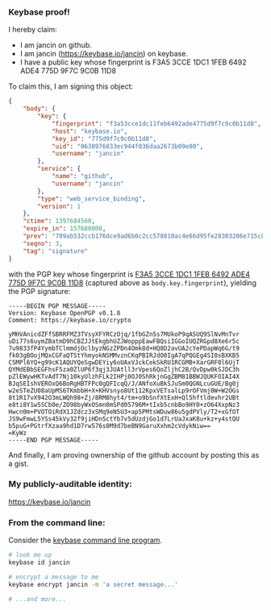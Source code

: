 ### Keybase proof!

I hereby claim:

  * I am jancin on github.
  * I am jancin (https://keybase.io/jancin) on keybase.
  * I have a public key whose fingerprint is F3A5 3CCE 1DC1 1FEB 6492  ADE4 775D 9F7C 9C0B 11D8

To claim this, I am signing this object:

```json
{
    "body": {
        "key": {
            "fingerprint": "f3a53cce1dc11feb6492ade4775d9f7c9c0b11d8",
            "host": "keybase.io",
            "key_id": "775d9f7c9c0b11d8",
            "uid": "0638976833ec944f036daa2673b09e00",
            "username": "jancin"
        },
        "service": {
            "name": "github",
            "username": "jancin"
        },
        "type": "web_service_binding",
        "version": 1
    },
    "ctime": 1397684560,
    "expire_in": 157680000,
    "prev": "709ab532ccb176dce9ad6b0c2cc578810ac4e66d95fe28303206e715c88d2fb6",
    "seqno": 3,
    "tag": "signature"
}
```

with the PGP key whose fingerprint is
[F3A5 3CCE 1DC1 1FEB 6492  ADE4 775D 9F7C 9C0B 11D8](https://keybase.io/jancin)
(captured above as `body.key.fingerprint`), yielding the PGP signature:

```
-----BEGIN PGP MESSAGE-----
Version: Keybase OpenPGP v0.1.8
Comment: https://keybase.io/crypto

yMHVAnicdZFfSBRRFMZ3TVsyXFYRCzOjq/1fbGZn5s7MUkoP9qASUQ9SlNvMnTvr
uDi77s6uymZBatmD9hCBZJJtEkgbhUZJWopppEawFBQsiIGGoIUQZRGpd8Xe6r5c
7u9833fP4YymbTClmmdjOclbyzNGzZPDn4Omk8d+HQ8D2avUA2cYePDapWq6G/t9
fk03gBOojMQxCGFaQTStYhmyokNSMMvznCKqPBIRJdO0IgA7qPQGEg4SI0sBXKB5
CSMPl6YQ+g99cK1AQUYQeSgwDEYiy6oUAxVJckCekSkRU1RCGMB+XarGRF0l6UjT
QYMdEBbSEGFhsF5za0ZlUP6f3qj3JUAtll3rVpes6QoZljhC2B/QvDpw0kSJDC3h
pZlEWywHKTvAdT7Nj10kyUlzhFLk2IHPj0OJ0ShRkjnGgZBM81BBWJQUKFOIAI4X
BJqSEIshVEROxQ6BoRgHBTFPc0gQFIcqQ/J/ANfoXuBkSJuSm0QGNLcuGUE/Bg0j
w2eSTeZU08aUpMS6TKmbbH+X+KHVsnyo8Ut112KpxVETsalLp9rOFVmj0W+W2OGs
8t1R17vX942O3mLWQh98+Zj/8RM8hyt4/tm+o9bSnfXtExH+Ql5hftldevhr2UBt
e8ti8Y1w5SCb0e/ZO98byWxOSmn0mSPd05796M+tIxb5cnbBo9HY0+zO64XxpNz3
Hwcn0m+PVOTOiRdX1JZdcz3xSMq9eN5U3+ap5PMtsWDuw86u5gdPVly/T2+xGfOT
JS9wFmwL5YSs45kVy32f9jiHDnSctYb7v5dUzdjGo1d7LrUaJxaK8u+kz+y4stQU
b5puG+PGtrfXzaa9hd1D7rw576s0M9d7beBN9GaruXxhm2cVdykNiw==
=KyWz
-----END PGP MESSAGE-----

```

And finally, I am proving ownership of the github account by posting this as a gist.

### My publicly-auditable identity:

https://keybase.io/jancin

### From the command line:

Consider the [keybase command line program](https://keybase.io/__/command_line/keybase).

```bash
# look me up
keybase id jancin

# encrypt a message to me
keybase encrypt jancin -m 'a secret message...'

# ...and more...
```

